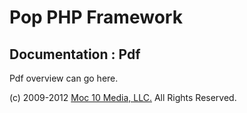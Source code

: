 Pop PHP Framework
=================

Documentation : Pdf
-------------------

Pdf overview can go here.

(c) 2009-2012 [Moc 10 Media, LLC.](http://www.moc10media.com) All Rights Reserved.
